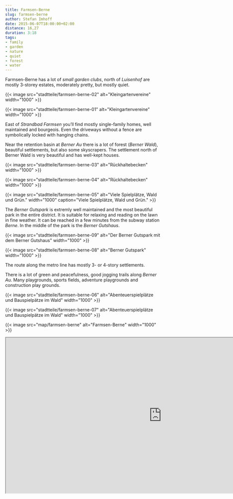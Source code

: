 ```yaml
---
title: Farmsen-Berne
slug: farmsen-berne
author: Stefan Imhoff
date: 2015-06-07T18:00:00+02:00
distance: 16,27
duration: 3:18
tags:
- family
- garden
- nature
- quiet
- forest
- water
---
```


Farmsen-Berne has a lot of *small garden clubs*, north of *Luisenhof* are mostly 3-storey estates, moderately pretty, but mostly quiet.

{{< image src="stadtteile/farmsen-berne-02" alt="Kleingartenvereine" width="1000" >}}

{{< image src="stadtteile/farmsen-berne-01" alt="Kleingartenvereine" width="1000" >}}

East of *Strandbad Farmsen* you’ll find mostly single-family homes, well maintained and bourgeois. Even the driveways without a fence are symbolically locked with hanging chains.

Near the retention basin at *Berner Au* there is a lot of forest (*Berner Wald*), beautiful settlements, but also some skyscrapers. The settlement north of Berner Wald is very beautiful and has well-kept houses.

{{< image src="stadtteile/farmsen-berne-03" alt="Rückhaltebecken" width="1000" >}}

{{< image src="stadtteile/farmsen-berne-04" alt="Rückhaltebecken" width="1000" >}}

{{< image src="stadtteile/farmsen-berne-05" alt="Viele Spielplätze, Wald und Grün." width="1000" caption="Viele Spielplätze, Wald und Grün." >}}

The *Berner Gutspark* is extremly well maintained and the most beautiful park in the entire district. It is suitable for relaxing and reading on the lawn in fine weather. It can be reached in a few minutes from the subway station *Berne*. In the middle of the park is the *Berner Gutshaus*.

{{< image src="stadtteile/farmsen-berne-09" alt="Der Berner Gutspark mit dem Berner Gutshaus" width="1000" >}}

{{< image src="stadtteile/farmsen-berne-08" alt="Berner Gutspark" width="1000" >}}

The route along the metro line has mostly 3- or 4-story settlements.

There is a lot of green and peacefulness, good jogging trails along *Berner Au*. Many playgrounds, sports fields, adventure playgrounds and construction play grounds.

{{< image src="stadtteile/farmsen-berne-06" alt="Abenteuerspielplätze und Bauspielpätze im Wald" width="1000" >}}

{{< image src="stadtteile/farmsen-berne-07" alt="Abenteuerspielplätze und Bauspielpätze im Wald" width="1000" >}}

{{< image src="map/farmsen-berne" alt="Farmsen-Berne" width="1000" >}}

<iframe class="map" src="https://www.google.com/maps/d/u/0/embed?mid=1lrph_CzuZjhnBOCx_v7VKgAVN8I" width="1000" height="500"></iframe>
